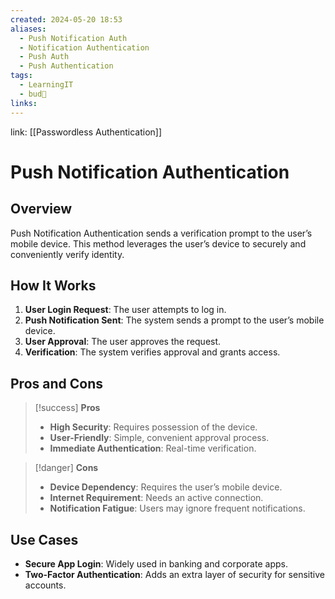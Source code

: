 ```yaml
---
created: 2024-05-20 18:53
aliases:
  - Push Notification Auth
  - Notification Authentication
  - Push Auth
  - Push Authentication
tags:
  - LearningIT
  - bud🌿
links:
---
```


link: [[Passwordless Authentication]]

# Push Notification Authentication

## Overview

Push Notification Authentication sends a verification prompt to the user’s mobile device. This method leverages the user’s device to securely and conveniently verify identity.

## How It Works

1. **User Login Request**: The user attempts to log in.
2. **Push Notification Sent**: The system sends a prompt to the user’s mobile device.
3. **User Approval**: The user approves the request.
4. **Verification**: The system verifies approval and grants access.

## Pros and Cons

> [!success] **Pros**
> 
> - **High Security**: Requires possession of the device.
> - **User-Friendly**: Simple, convenient approval process.
> - **Immediate Authentication**: Real-time verification.

> [!danger] **Cons**
> 
> - **Device Dependency**: Requires the user’s mobile device.
> - **Internet Requirement**: Needs an active connection.
> - **Notification Fatigue**: Users may ignore frequent notifications.

## Use Cases

- **Secure App Login**: Widely used in banking and corporate apps.
- **Two-Factor Authentication**: Adds an extra layer of security for sensitive accounts.